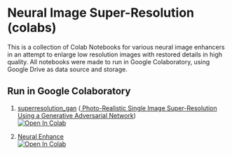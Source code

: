 # Neural Image Super-Resolution (colabs)

This is a collection of Colab Notebooks for various neural image enhancers in an attempt to enlarge low resolution images with restored details in high quality. All notebooks were made to run in Google Colaboratory, using Google Drive as data source and storage.

## Run in Google Colaboratory

1. [superresolution_gan](https://github.com/fukumame/superresolution_gan) ([ Photo-Realistic Single Image Super-Resolution Using a Generative Adversarial Network](https://arxiv.org/abs/1609.04802)) <br>
[![Open In Colab](https://colab.research.google.com/assets/colab-badge.svg)](https://colab.research.google.com/github/olaviinha/NeuralImageSuperResolution/blob/master/image_superres.ipynb)

2. [Neural Enhance](https://github.com/alexjc/neural-enhance) <br>
[![Open In Colab](https://colab.research.google.com/assets/colab-badge.svg)](https://colab.research.google.com/github/olaviinha/NeuralImageSuperResolution/blob/master/neural_enhance.ipynb)



